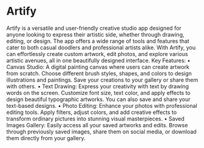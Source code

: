 # Artify
Artify is a versatile and user-friendly creative studio app designed for anyone looking to express their artistic side, whether through drawing, editing, or design. The app offers a wide range of tools and features that cater to both casual doodlers and professional artists alike. With Artify, you can effortlessly create custom artwork, edit photos, and explore various artistic avenues, all in one beautifully designed interface.
Key Features:
	•	Canvas Studio: A digital painting canvas where users can create artwork from scratch. Choose different brush styles, shapes, and colors to design illustrations and paintings. Save your creations to your gallery or share them with others.
	•	Text Drawing: Express your creativity with text by drawing words on the screen. Customize font size, text color, and apply effects to design beautiful typographic artworks. You can also save and share your text-based designs.
	•	Photo Editing: Enhance your photos with professional editing tools. Apply filters, adjust colors, and add creative effects to transform ordinary pictures into stunning visual masterpieces.
	•	Saved Images Gallery: Easily access all your saved artworks and edits. Browse through previously saved images, share them on social media, or download them directly from your gallery.
